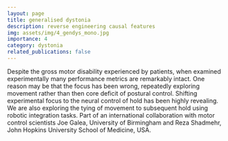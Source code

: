 ```yaml
---
layout: page
title: generalised dystonia
description: reverse engineering causal features
img: assets/img/4_gendys_mono.jpg
importance: 4
category: dystonia
related_publications: false
---
```


Despite the gross motor disability experienced by patients, when examined experimentally many performance metrics are remarkably intact.  One reason may be that the focus has been wrong, repeatedly exploring movement rather than then core deficit of postural control.  Shifting experimental focus to the neural control of hold has been highly revealing. We are also exploring the tying of movement to subsequent hold using robotic integration tasks.  Part of an international collaboration with motor control scientists Joe Galea, University of Birmingham and Reza Shadmehr, John Hopkins University School of Medicine, USA. 